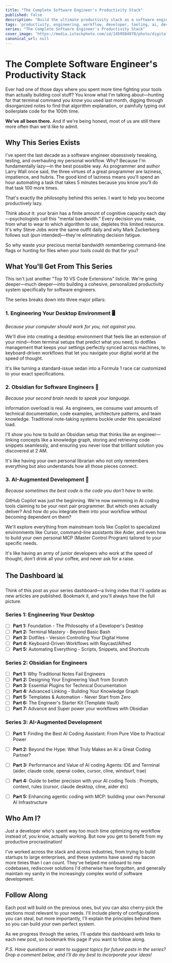 ```yaml
---
title: "The Complete Software Engineer's Productivity Stack"
published: false
description: "Build the ultimate productivity stack as a software engineer — from engineering your desktop to mastering AI coding assistants."
tags: 'productivity, engineering, workflow, developer, tooling, ai, developer tools'
series: "The Complete Software Engineer's Productivity Stack"
cover_image: 'https://media.istockphoto.com/id/1459584978/photo/digital-transformation-concept-high-speed-agile-development.webp?a=1&b=1&s=612x612&w=0&k=20&c=vJJzQgQ9bqvJQcMRYqPDWIh3-xosahltw71UEAyGT7A='
canonical_url: null
---
```


# The Complete Software Engineer's Productivity Stack


Ever had one of those days where you spent more time fighting your tools than actually building cool stuff? You know what I'm talking about—hunting for that terminal command you *know* you used last month, digging through disorganized notes to find that algorithm explanation, or painfully typing out boilerplate code for the 100th time.

**We've all been there.** And if we're being honest, most of us are still there more often than we'd like to admit.

## Why This Series Exists

I've spent the last decade as a software engineer obsessively tweaking, testing, and overhauling my personal workflow. Why? Because I'm fundamentally lazy—in the best possible way. As programmer and author Larry Wall once said, the three virtues of a great programmer are laziness, impatience, and hubris. The good kind of laziness means you'll spend an hour automating a task that takes 5 minutes because you know you'll do that task 100 more times.

That's exactly the philosophy behind this series. I want to help you become productively lazy.

Think about it: your brain has a finite amount of cognitive capacity each day—psychologists call this "mental bandwidth." Every decision you make, from what to wear to which algorithm to use, depletes this limited resource. It's why Steve Jobs wore the same outfit daily and why Mark Zuckerberg follows suit (pun intended)—they're eliminating decision fatigue.

So why waste your precious mental bandwidth remembering command-line flags or hunting for files when your tools could do that for you?

## What You'll Get From This Series

This isn't just another "Top 10 VS Code Extensions" listicle. We're going deeper—much deeper—into building a cohesive, personalized productivity system specifically for software engineers.

The series breaks down into three major pillars:

### 1. Engineering Your Desktop Environment 🖥️

*Because your computer should work for you, not against you.*

We'll dive into creating a desktop environment that feels like an extension of your mind—from terminal setups that predict what you need, to dotfiles management that keeps your settings perfectly synced across machines, to keyboard-driven workflows that let you navigate your digital world at the speed of thought.

It's like turning a standard-issue sedan into a Formula 1 race car customized to your exact specifications.

### 2. Obsidian for Software Engineers 📓

*Because your second brain needs to speak your language.*

Information overload is real. As engineers, we consume vast amounts of technical documentation, code examples, architecture patterns, and team knowledge. Traditional note-taking systems buckle under this specialized load.

I'll show you how to build an Obsidian setup that thinks like an engineer—linking concepts like a knowledge graph, storing and retrieving code snippets seamlessly, and ensuring you never lose that brilliant solution you discovered at 2 AM.

It's like having your own personal librarian who not only remembers everything but also understands how all those pieces connect.

### 3. AI-Augmented Development 🤖

*Because sometimes the best code is the code you don't have to write.*

GitHub Copilot was just the beginning. We're now swimming in AI coding tools claiming to be your next pair programmer. But which ones actually deliver? And how do you integrate them into your workflow without becoming dependent on them?

We'll explore everything from mainstream tools like Copilot to specialized environments like Cursor, command-line assistants like Aider, and even how to build your own personal MCP (Master Control Program) tailored to your specific needs.

It's like having an army of junior developers who work at the speed of thought, don't drink all your coffee, and never ask for a raise.

## The Dashboard 📊

Think of this post as your series dashboard—a living index that I'll update as new articles are published. Bookmark it, and you'll always have the full picture.

### Series 1: Engineering Your Desktop
- [ ] **Part 1:** Foundation - The Philosophy of a Developer's Desktop
- [ ] **Part 2:** Terminal Mastery - Beyond Basic Bash
- [ ] **Part 3:** Dotfiles - Version Controlling Your Digital Home
- [ ] **Part 4:** Keyboard-Driven Workflows with Raycast/Alfred
- [ ] **Part 5:** Automating Everything - Scripts, Snippets, and Shortcuts

### Series 2: Obsidian for Engineers
- [ ] **Part 1:** Why Traditional Notes Fail Engineers
- [ ] **Part 2:** Designing Your Engineering Vault from Scratch
- [ ] **Part 3:** Essential Plugins for Technical Documentation
- [ ] **Part 4:** Advanced Linking - Building Your Knowledge Graph
- [ ] **Part 5:** Templates & Automation - Never Start from Zero
- [ ] **Part 6:** The Engineer's Starter Kit (Template Vault)
- [ ] **Part 7:** Advance and Super power your workflows with Obsidian

### Series 3: AI-Augmented Development
- [ ] **Part 1:** Finding the Best AI Coding Assistant: From Pure Vibe to Practical Power
- [ ] **Part 2:** Beyond the Hype: What Truly Makes an AI a Great Coding Partner?
- [ ] **Part 3:** Performance and Value of AI coding Agents: IDE and Terminal (aider, claude code, openai codex, cursor, cline, windsurf, trae)
- [ ] **Part 4:** Guide to better precision with your AI coding Tools : Prompts, context, rules (cursor, claude desktop, cline, aider etc)
- [ ] **Part 5:** Enhancing agentic coding with MCP: building your own Personal AI Infrastructure


## Who Am I?

Just a developer who's spent way too much time optimizing my workflow instead of, you know, actually working. But now you get to benefit from my productive procrastination!

I've worked across the stack and across industries, from trying to build startups to large enterprises, and these systems have saved my bacon more times than I can count. They've helped me onboard to new codebases, rediscover solutions I'd otherwise have forgotten, and generally maintain my sanity in the increasingly complex world of software development.

## Follow Along

Each post will build on the previous ones, but you can also cherry-pick the sections most relevant to your needs. I'll include plenty of configurations you can steal, but more importantly, I'll explain the principles behind them so you can build your own perfect system.

As we progress through the series, I'll update this dashboard with links to each new post, so bookmark this page if you want to follow along.

*P.S. Have questions or want to suggest topics for future posts in the series? Drop a comment below, and I'll do my best to incorporate your ideas!*